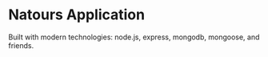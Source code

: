 # Natours Application

Built with modern technologies: node.js, express, mongodb, mongoose, and friends.
